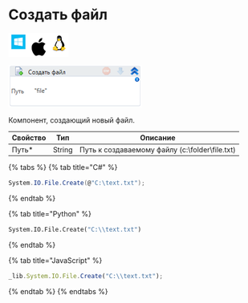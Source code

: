 # Создать файл

![](<../../../.gitbook/assets/image (100) (1) (6).png>)

![](<../../../.gitbook/assets/image (15).png>)

Компонент, создающий новый файл.

| Свойство | Тип    | Описание                                       |
| -------- | ------ | ---------------------------------------------- |
| Путь\*   | String | Путь к создаваемому файлу (c:\folder\file.txt) |

{% tabs %}
{% tab title="C#" %}
```csharp
System.IO.File.Create(@"C:\text.txt");
```
{% endtab %}

{% tab title="Python" %}
```python
System.IO.File.Create("C:\\text.txt")
```
{% endtab %}

{% tab title="JavaScript" %}
```javascript
_lib.System.IO.File.Create("C:\\text.txt");
```
{% endtab %}
{% endtabs %}
